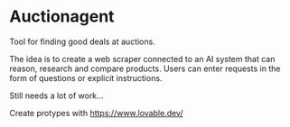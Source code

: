 # Auctionagent
Tool for finding good deals at auctions.

The idea is to create a web scraper connected to an AI system that can reason, research and compare products.
Users can enter requests in the form of questions or explicit instructions. 

Still needs a lot of work...

Create protypes with https://www.lovable.dev/
